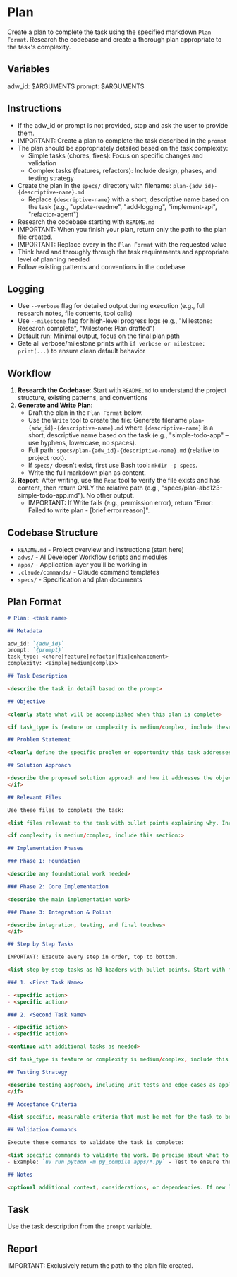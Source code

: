 # Plan

Create a plan to complete the task using the specified markdown `Plan Format`. Research the codebase and create a thorough plan appropriate to the task's complexity.

## Variables

adw_id: $ARGUMENTS
prompt: $ARGUMENTS

## Instructions

- If the adw_id or prompt is not provided, stop and ask the user to provide them.
- IMPORTANT: Create a plan to complete the task described in the `prompt`
- The plan should be appropriately detailed based on the task complexity:
  - Simple tasks (chores, fixes): Focus on specific changes and validation
  - Complex tasks (features, refactors): Include design, phases, and testing strategy
- Create the plan in the `specs/` directory with filename: `plan-{adw_id}-{descriptive-name}.md`
  - Replace `{descriptive-name}` with a short, descriptive name based on the task (e.g., "update-readme", "add-logging", "implement-api", "refactor-agent")
- Research the codebase starting with `README.md`
- IMPORTANT: When you finish your plan, return only the path to the plan file created.
- IMPORTANT: Replace every <placeholder> in the `Plan Format` with the requested value
- Think hard and throughly through the task requirements and appropriate level of planning needed
- Follow existing patterns and conventions in the codebase

## Logging

- Use `--verbose` flag for detailed output during execution (e.g., full research notes, file contents, tool calls)
- Use `--milestone` flag for high-level progress logs (e.g., "Milestone: Research complete", "Milestone: Plan drafted")
- Default run: Minimal output, focus on the final plan path
- Gate all verbose/milestone prints with `if verbose or milestone: print(...)` to ensure clean default behavior

## Workflow

1. **Research the Codebase**: Start with `README.md` to understand the project structure, existing patterns, and conventions
2. **Generate and Write Plan**:
   - Draft the plan in the `Plan Format` below.
   - Use the `Write` tool to create the file: Generate filename `plan-{adw_id}-{descriptive-name}.md` where `{descriptive-name}` is a short, descriptive name based on the task (e.g., "simple-todo-app" – use hyphens, lowercase, no spaces).
   - Full path: `specs/plan-{adw_id}-{descriptive-name}.md` (relative to project root).
   - If `specs/` doesn't exist, first use Bash tool: `mkdir -p specs`.
   - Write the full markdown plan as content.
3. **Report**: After writing, use the `Read` tool to verify the file exists and has content, then return ONLY the relative path (e.g., "specs/plan-abc123-simple-todo-app.md"). No other output.
   - IMPORTANT: If Write fails (e.g., permission error), return "Error: Failed to write plan - [brief error reason]".


## Codebase Structure

- `README.md` - Project overview and instructions (start here)
- `adws/` - AI Developer Workflow scripts and modules
- `apps/` - Application layer you'll be working in
- `.claude/commands/` - Claude command templates
- `specs/` - Specification and plan documents

## Plan Format

```md
# Plan: <task name>

## Metadata

adw_id: `{adw_id}`
prompt: `{prompt}`
task_type: <chore|feature|refactor|fix|enhancement>
complexity: <simple|medium|complex>

## Task Description

<describe the task in detail based on the prompt>

## Objective

<clearly state what will be accomplished when this plan is complete>

<if task_type is feature or complexity is medium/complex, include these sections:>

## Problem Statement

<clearly define the specific problem or opportunity this task addresses>

## Solution Approach

<describe the proposed solution approach and how it addresses the objective>
</if>

## Relevant Files

Use these files to complete the task:

<list files relevant to the task with bullet points explaining why. Include new files to be created under an h3 'New Files' section if needed>

<if complexity is medium/complex, include this section:>

## Implementation Phases

### Phase 1: Foundation

<describe any foundational work needed>

### Phase 2: Core Implementation

<describe the main implementation work>

### Phase 3: Integration & Polish

<describe integration, testing, and final touches>
</if>

## Step by Step Tasks

IMPORTANT: Execute every step in order, top to bottom.

<list step by step tasks as h3 headers with bullet points. Start with foundational changes then move to specific changes. Last step should validate the work>

### 1. <First Task Name>

- <specific action>
- <specific action>

### 2. <Second Task Name>

- <specific action>
- <specific action>

<continue with additional tasks as needed>

<if task_type is feature or complexity is medium/complex, include this section:>

## Testing Strategy

<describe testing approach, including unit tests and edge cases as applicable>
</if>

## Acceptance Criteria

<list specific, measurable criteria that must be met for the task to be considered complete>

## Validation Commands

Execute these commands to validate the task is complete:

<list specific commands to validate the work. Be precise about what to run>
- Example: `uv run python -m py_compile apps/*.py` - Test to ensure the code compiles

## Notes

<optional additional context, considerations, or dependencies. If new libraries are needed, specify using `uv add`>
```

## Task

Use the task description from the `prompt` variable.

## Report

IMPORTANT: Exclusively return the path to the plan file created.
